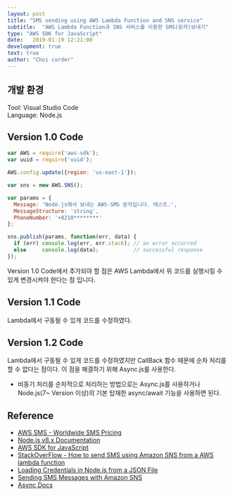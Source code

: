 ```yaml
---
layout: post
title: "SMS sending using AWS Lambda Function and SNS service"
subtitle:  "AWS Lambda Function과 SNS 서비스를 이용한 SMS(문자)보내기"
type: "AWS SDK for JavaScript"
date:   2019-01-19 12:21:00
development: true
text: true
author: "Choi corder"
---
```


## 개발 환경
Tool: Visual Studio Code  
Language: Node.js  


## Version 1.0 Code
```javascript
var AWS = require('aws-sdk');
var uuid = require('uuid');

AWS.config.update({region: 'us-east-1'});

var sns = new AWS.SNS();

var params = {
  Message: 'Node.js에서 보내는 AWS-SMS 문자입니다. 테스트.',
  MessageStructure: 'string',
  PhoneNumber: '+8210********'
};

sns.publish(params, function(err, data) {
  if (err) console.log(err, err.stack); // an error occurred
  else     console.log(data);           // successful response
});
```
Version 1.0 Code에서 추가되야 할 점은 AWS Lambda에서 위 코드를 실행시킬 수 있게 변경시켜야 한다는 점 입니다.  

## Version 1.1 Code
Lambda에서 구동될 수 있게 코드를 수정하였다.

## Version 1.2 Code
Lambda에서 구동될 수 있게 코드를 수정하였지만 CallBack 함수 때문에 순차 처리를 할 수 없다는 점이다.
이 점을 해결하기 위해 Async.js를 사용한다.
 * 비동기 처리를 순차적으로 처리하는 방법으로는 Async.js를 사용하거나 Node.js(7~ Version 이상)의 기본 탑재한 async/await 기능을 사용하면 된다.


## Reference
* [AWS SMS - Worldwide SMS Pricing](https://aws.amazon.com/ko/sns/sms-pricing/)  
* [Node.js v8.x Documentation](https://nodejs.org/docs/latest-v8.x/api/)  
* [AWS SDK for JavaScript](https://docs.aws.amazon.com/AWSJavaScriptSDK/latest/)  
* [StackOverFlow - How to send SMS using Amazon SNS from a AWS lambda function](https://stackoverflow.com/questions/38588923/how-to-send-sms-using-amazon-sns-from-a-aws-lambda-function)  
* [Loading Credentials in Node.js from a JSON File](https://docs.aws.amazon.com/sdk-for-javascript/v2/developer-guide/loading-node-credentials-json-file.html) 
* [Sending SMS Messages with Amazon SNS](https://docs.aws.amazon.com/sdk-for-javascript/v2/developer-guide/sns-examples-sending-sms.html) 
* [Async Docs](http://caolan.github.io/async/docs.html#series)